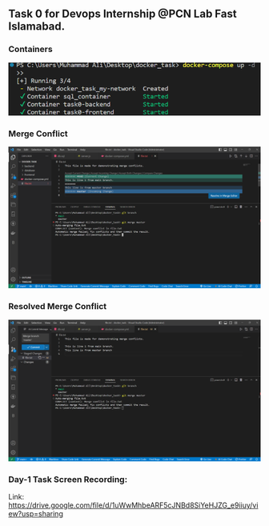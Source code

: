 ## Task 0 for Devops Internship @PCN Lab Fast Islamabad.

### Containers
![screenshot of all containers](screenshots/containers.png)

### Merge Conflict
![screenshot of merge conflict](screenshots/merge-conflict.png)

### Resolved Merge Conflict
![screenshot of merge conflict resolved](screenshots/conflict-resolved.png)

### Day-1 Task Screen Recording:
Link: https://drive.google.com/file/d/1uWwMhbeARF5cJNBd8SiYeHJZG_e9iiuy/view?usp=sharing


